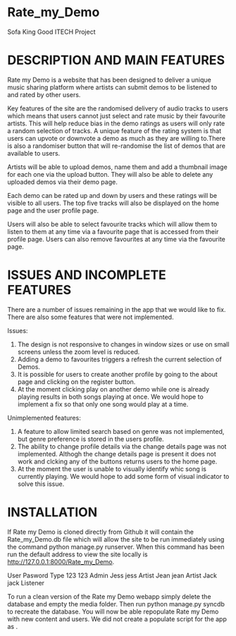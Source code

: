 Rate_my_Demo
============

Sofa King Good ITECH Project


DESCRIPTION AND MAIN FEATURES
===================================================================

Rate my Demo is a website that has been designed to deliver a unique music sharing platform where artists can submit demos to be listened to and rated by other users.

Key features of the site are the randomised delivery of audio tracks to users which means that users cannot just select and rate music by their favourite artists. This will help reduce bias in the demo ratings as users will only rate a random selection of tracks. A unique feature of the rating system is that users can upvote or downvote a demo as much as they are willing to.There is also a randomiser button that will re-randomise the list of demos that are available to users.

Artists will be able to upload demos, name them and add a thumbnail image for each one via the upload button.  They will also be able to delete any uploaded demos via their demo page.

Each demo can be rated up and down by users and these ratings will be visible to all users. The top five tracks will also be displayed on the home page and the user profile page.

Users will also be able to select favourite tracks which will allow them to listen to them at any time via a favourite page that is accessed from their profile page. Users can also remove favourites at any time via the favourite page.


ISSUES AND INCOMPLETE FEATURES
===================================================================

There are a number of issues remaining in the app that we would like to fix. There are also some features that were not implemented.

Issues:
1. The design is not responsive to changes in window sizes or use on small screens unless the zoom level is reduced. 
2. Adding a demo to favourites triggers a refresh the current selection of Demos.
3. It is possible for users to create another profile by going to the about page and clicking on the register button.
4. At the moment clicking play on another demo while one is already playing results in both songs playing at once. We would hope to implement a fix so that only one song would play at a time. 

Unimplemented features:
1. A feature to allow limited search based on genre was not implemented, but genre preference is stored in the users profile.
2. The ability to change profile details via the change details page was not implemented. Althogh the change details page is present it does not work and clcking any of the buttons returns users to the home page.
3. At the moment the user is unable to visually identify whic song is currently playing. We would hope to add some form of visual indicator to solve this issue.


INSTALLATION
===================================================================

If Rate my Demo is cloned directly from Github it will contain the Rate_my_Demo.db file which will allow the site to be run immediately using the command python manage.py runserver. When this command has been run the default address to view the site locally is http://127.0.0.1:8000/Rate_my_Demo.

User    Pasword     Type
123     123         Admin
Jess    jess        Artist
Jean    jean        Artist
Jack    jack        Listener


To run a clean version of the Rate my Demo webapp simply delete the database and empty the media folder. Then run python manage.py syncdb to recreate the database. You will now be able repopulate Rate my Demo with new content and users. 
We did not create a populate script for the app as . 

